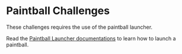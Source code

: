 # Paintball Challenges

These challenges requires the use of the paintball launcher.

Read the [Paintball Launcher documentations](https://github.com/QuirkyCort/gears/wiki/Paintball-Launcher) to learn how to launch a paintball.

